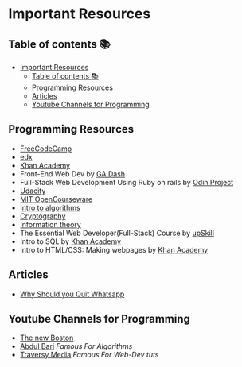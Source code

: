 # Important Resources


## Table of contents :books:
- [Important Resources](#important-resources)
  - [Table of contents :books:](#table-of-contents-books)
  - [Programming Resources](#programming-resources)
  - [Articles](#articles)
  - [Youtube Channels for Programming](#youtube-channels-for-programming)

## Programming Resources

- [FreeCodeCamp](https://www.freecodecamp.org/)
- [edx](https://www.edx.org/)
- [Khan Academy](https://www.khanacademy.org/)
- Front-End Web Dev by [GA Dash](https://dash.generalassemb.ly/)
- Full-Stack Web Development Using Ruby on rails by [Odin Project](https://www.theodinproject.com/)
- [Udacity](https://www.udacity.com/)
- [MIT OpenCourseware](https://ocw.mit.edu/index.htm)
- [Intro to algorithms](https://www.khanacademy.org/computing/computer-science/algorithms)
- [Cryptography](https://www.khanacademy.org/computing/computer-science/cryptography)
- [Information theory](https://www.khanacademy.org/computing/computer-science/informationtheory)
- The Essential Web Developer(Full-Stack) Course by [upSkill](https://upskillcourses.com/courses/essential-web-developer-course)
- Intro to SQL by [Khan Academy](https://www.khanacademy.org/computing/computer-programming/sql)
- Intro to HTML/CSS: Making webpages by [Khan Academy](https://www.khanacademy.org/computing/computer-programming/html-css)

## Articles

- [Why Should you Quit Whatsapp](https://thoughtsbuilder.com/whatsapp-updated-privacy-policy-you-are-at-risk/)

## Youtube Channels for Programming

- [The new Boston](https://www.youtube.com/user/thenewboston)
- [Abdul Bari](https://www.youtube.com/channel/UCZCFT11CWBi3MHNlGf019nw) _Famous For Algorithms_
- [Traversy Media](https://www.youtube.com/user/TechGuyWeb) _Famous For Web-Dev tuts_
